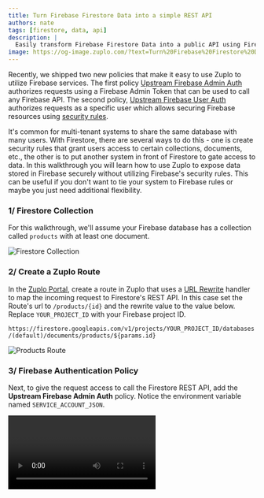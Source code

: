 ```yaml
---
title: Turn Firebase Firestore Data into a simple REST API
authors: nate
tags: [firestore, data, api]
description: |
  Easily transform Firebase Firestore Data into a public API using Firebase admin authentication.
image: https://og-image.zuplo.com/?text=Turn%20Firebase%20Firestore%20Data%20into%20a%20simple%20REST%20API
---
```


Recently, we shipped two new policies that make it easy to use Zuplo to utilize
Firebase services. The first policy
[Upstream Firebase Admin Auth](https://zuplo.com/docs/policies/upstream-firebase-admin-auth-inbound)
authorizes requests using a Firebase Admin Token that can be used to call any
Firebase API. The second policy,
[Upstream Firebase User Auth](https://zuplo.com/docs/policies/upstream-firebase-user-auth-inbound)
authorizes requests as a specific user which allows securing Firebase resources
using [security rules](https://firebase.google.com/docs/rules/rules-and-auth).

It's common for multi-tenant systems to share the same database with many users.
With Firestore, there are several ways to do this - one is create security rules
that grant users access to certain collections, documents, etc., the other is to
put another system in front of Firestore to gate access to data. In this
walkthrough you will learn how to use Zuplo to expose data stored in Firebase
securely without utilizing Firebase's security rules. This can be useful if you
don't want to tie your system to Firebase rules or maybe you just need
additional flexibility.

### 1/ Firestore Collection

For this walkthrough, we'll assume your Firebase database has a collection
called `products` with at least one document.

![Firestore Collection](./firestore-products.png)

### 2/ Create a Zuplo Route

In the [Zuplo Portal](https://portal.zuplo.com), create a route in Zuplo that
uses a [URL Rewrite](https://zuplo.com/docs/handlers/url-rewrite) handler to map
the incoming request to Firestore's REST API. In this case set the Route's url
to `/products/{id}` and the rewrite value to the value below. Replace
`YOUR_PROJECT_ID` with your Firebase project ID.

`https://firestore.googleapis.com/v1/projects/YOUR_PROJECT_ID/databases/(default)/documents/products/${params.id}`

![Products Route](./products-route.png)

### 3/ Firebase Authentication Policy

Next, to give the request access to call the Firestore REST API, add the
**Upstream Firebase Admin Auth** policy. Notice the environment variable named
`SERVICE_ACCOUNT_JSON`.

<Video id="3f11d90de09f5f6e3891ce8164d85d87" />

### 4/ Environment Variable

Next, set the `SERVICE_ACCOUNT_JSON` environment variable as a secret. To get
the value of the private key, navigate to Firebase **Project Settings**, select
the **Service Accounts** tab and then generate and download a private key.

**CAUTION**: The value of the private key is a JSON file. **Before you save the
file to Zuplo's environment variables**, you must remove all line breaks and all
instances of the `\n` escape character. The JSON file should be a single line.

<Video id="f8840dfe93c3f17f064449a1fb028d9e" />

### 5/ Test the Route

Next, return the file explorer in Zuplo and select the route you created
earlier. Click the **Test** button. Set the ID pramaeter in the path
`/products/{id}` to an ID in your Firebase collection. Click **Test** and you
should see the data from the product returned.

![Test Result](./projects-test.png)

### 6/ Modify the Body

The response returned from Firestore isn't in the nicest format. Add a new
custom policy to the route by selecting **Add Policy** and searching for
**custom code outbound**. Set the configuration of the policy to the code below
and click **Save**.

```json
{
  "export": "default",
  "module": "$import(./modules/rewrite-body)"
}
```

Next create a new outbound module called `rewrite-body.ts` and set it to the
following code. This will take the JSON sent by Firestore and convert it into a
more readable format.

```ts
export default async function (response: Response) {
  // Read the outgoing body
  const body = await response.json();

  // Create a new body with additional properties
  const outbound = {
    name: body.fields.name.stringValue,
    description: body.fields.description.stringValue,
    price: body.fields.price.stringValue,
  };

  // Return a new request with the modified body
  return new Response(JSON.stringify(outbound), response);
}
```

<Video id="8dead98359628f56ea7a85767bbaaf8e" autoplay={false} loop={false} />

### 7/ Test the Body Rewrite

Go back to the route tester and fetch the document again. This time you will get
a response with a nicely formatted JSON document like the below example.

```json
{
  "name": "Widget",
  "description": "The best widget you have ever used.",
  "price": "99.99"
}
```

Now you have a document that is stored in Firebase Firestore that can be served
to users through a nice REST API. I addition to what was shown in this
walkthrough, its easy to add even more functionality like
[authentication with API Keys](https://zuplo.com/docs/articles/api-key-management),
[rate limiting](https://zuplo.com/docs/policies/rate-limit-inbound), and more
using Zuplo.
